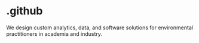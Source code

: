 # .github
We design custom analytics, data, and software solutions for environmental practitioners in academia and industry.
